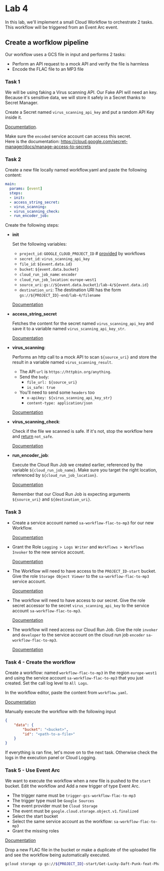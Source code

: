 # Lab 4

In this lab, we'll implement a small Cloud Workflow to orchestrate 2 tasks.
This workflow will be triggered from an Event Arc event.

## Create a worfklow pipeline

Our workflow uses a GCS file in input and performs 2 tasks:

  * Perform an API request to a mock API and verify the file is harmless
  * Encode the FLAC file to an MP3 file

### Task 1

We will be using faking a Virus scanning API. Our Fake API will need an key.<br />
Because it's sensitive data, we will store it safely in a Secret thanks to Secret Manager.

Create a Secret named `virus_scanning_api_key` and put a random API Key inside it.

[Documentation](https://cloud.google.com/secret-manager/docs/create-secret-quickstart).

Make sure the `encoded` service account can access this secret. <br />
Here is the documentation: https://cloud.google.com/secret-manager/docs/manage-access-to-secrets

### Task 2

Create a new file locally named workflow.yaml and paste the following content:

```yaml
main:
  params: [event]
  steps:
  - init:
  - access_string_secret:
  - virus_scanning:
  - virus_scanning_check:
  - run_encoder_job:
```

Create the following steps:
  * **init**

    Set the following variables:
      * `project_id`: `GOOGLE_CLOUD_PROJECT_ID` # [provided](https://cloud.google.com/workflows/docs/reference/stdlib/sys/get_env) by workflows
      * `secret_id`: `virus_scanning_api_key`
      * `file_id`: `${event.data.id}`
      * `bucket`: `${event.data.bucket}`
      * `cloud_run_job_name`: `encoder`
      * `cloud_run_job_location`: `europe-west1`
      * `source_uri`: `gs://${event.data.bucket}/lab-4/${event.data.id}`
      * `destination_uri`: The destination URI has the form `gs://${PROJECT_ID}-end/lab-4/filename`

    [Documentation](https://cloud.google.com/workflows/docs/reference/syntax/variables#assign-step)

  * **access_string_secret**<br />

    Fetches the content for the secret named `virus_scanning_api_key` and save it to a variable named `virus_scanning_api_key_str`.

    [Documentation](https://cloud.google.com/workflows/docs/reference/googleapis/secretmanager/Overview)

  * **virus_scanning**: <br />

    Performs an http call to a mock API to scan `${source_uri}` and store the result in a variable named `virus_scanning_result`.

    * The API `url` is `https://httpbin.org/anything`.
    * Send the `body`:
      * `file_url: ${source_uri}`
      * `is_safe: true`
    * You'll need to send some `headers` too
      * `x-apikey: ${virus_scanning_api_key_str}`
      * `content-type: application/json`

    [Documentation](https://cloud.google.com/workflows/docs/http-requests)

  * **virus_scanning_check**: <br />

    Check if the file we scanned is safe. If it's not, stop the workflow here and [return](https://cloud.google.com/workflows/docs/reference/syntax/completing#using-return) `not_safe`.

    [Documentation](https://cloud.google.com/workflows/docs/reference/syntax/conditions)

  * **run_encoder_job**: <br />

    Execute the Cloud Run Job we created earlier, referenced by the variable `${cloud_run_job_name}`. Make sure you target the right location, referenced by `${cloud_run_job_location}`.

    [Documentation](https://cloud.google.com/workflows/docs/reference/googleapis/run/v1/namespaces.jobs/run)

    Remember that our Cloud Run Job is expecting arguments `${source_uri}` and `${destination_uri}`.

### Task 3

* Create a service account named `sa-workflow-flac-to-mp3` for our new Workflow.

  [Documentation](https://cloud.google.com/iam/docs/service-accounts-create#creating)

* Grant the Role `Logging > Logs Writer` and `Workflows > Workflows Invoker` to the new service account.

  [Documentation](https://cloud.google.com/iam/docs/granting-changing-revoking-access)

* The Workflow will need to have access to the `PROJECT_ID-start` bucket.
Give the role `Storage Object Viewer` to the `sa-workflow-flac-to-mp3` service account.

  [Documentation](https://cloud.google.com/storage/docs/access-control/using-iam-permissions#bucket-iam)

* The workflow will need to have access to our secret. Give the role secret accessor to the secret `virus_scanning_api_key` to the service account `sa-workflow-flac-to-mp3`.

  [Documentation](https://cloud.google.com/secret-manager/docs/manage-access-to-secrets)

* The workflow will need access our Cloud Run Job. Give the role `invoker` and `developer` to the service account on the cloud run job `encoder` `sa-workflow-flac-to-mp3`.

  [Documentation](https://cloud.google.com/run/docs/securing/managing-access#job-add-principals)

### Task 4 - Create the workflow

Create a workflow: named `workflow-flac-to-mp3` in the region `europe-west1` and using the service account `sa-workflow-flac-to-mp3` that you just created. Set the call log level to `All Logs`. <br />

In the workflow editor, paste the content from `workflow.yaml`.

[Documentation](https://cloud.google.com/workflows/docs/create-workflow-console)

Manually execute the workflow with the following input

```json
{
    "data": {
        "bucket": "<bucket>",
        "id": "<path-to-a-file>"
    }
}
```

If everything is ran fine, let's move on to the next task.
Otherwise check the logs in the execution panel or Cloud Logging.

### Task 5 - Use Event Arc

We want to execute the workflow when a new file is pushed to the `start` bucket.
Edit the workflow and Add a new trigger of type Event Arc.

* The trigger name must be `trigger-gcs-workflow-flac-to-mp3`
* The trigger type must be `Google Sources`
* The event provider must be `Cloud Storage`
* The event must be `google.cloud.storage.object.v1.finalized`
* Select the start bucket
* Select the same service account as the workflow: `sa-workflow-flac-to-mp3`
* Grant the missing roles

[Documentation](https://cloud.google.com/workflows/docs/trigger-workflow-eventarc#create_a_trigger_using_the_console)

Drop a new FLAC file in the bucket or make a duplicate of the uploaded file and see the workflow being automatically executed.

```bash
gcloud storage cp gs://${PROJECT_ID}-start/Get-Lucky-Daft-Punk-feat-Pharrell-Williams.flac gs://${PROJECT_ID}-start/Get-Lucky-Daft-Punk-feat-Pharrell-Williams-2.flac
```
